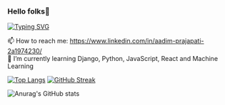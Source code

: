 ### Hello folks👋
[![Typing SVG](https://readme-typing-svg.demolab.com?font=poppins&size=40&pause=1000&color=48CAF7&random=false&width=540&height=65&lines=I'm+Aadim+Prajapati;Nice+to+meet+you+guys)](https://git.io/typing-svg)

📫 How to reach me: https://www.linkedin.com/in/aadim-prajapati-2a1974230/ <br>
🌱 I’m currently learning Django, Python, JavaScript, React and Machine Learning

[![Top Langs](https://github-readme-stats.vercel.app/api/top-langs/?username=PR7175Z&layout=compact&card_width=340&title_color=ffffff&bg_color=1B1A55&hide_border=true&text_color=ffffff)](https://github.com/anuraghazra/github-readme-stats)
[![GitHub Streak](https://streak-stats.demolab.com/?user=PR7175Z&currStreakNum=2FD3EB&fire=pink&card_width=500&card_height=160&theme=dark&background=1B1A55&hide_border=true&sideLabels=fff&date_format=[Y.]n.j)](https://git.io/streak-stats)


![Anurag's GitHub stats](https://github-readme-stats.vercel.app/api?username=PR7175Z&show_icons=true&theme=transparent&bg_color=1B1A55&title_color=fff&text_color=fff&icon_color=fb8c00&hide_border=true)
<!--
**PR7175Z/PR7175Z** is a ✨ _special_ ✨ repository because its `README.md` (this file) appears on your GitHub profile.

Here are some ideas to get you started:

- 🔭 I’m currently working on ...
- 🌱 I’m currently learning ...
- 👯 I’m looking to collaborate on ...
- 🤔 I’m looking for help with ...
- 💬 Ask me about ...
- 📫 How to reach me: ...
- 😄 Pronouns: ...
- ⚡ Fun fact: ...
-->

